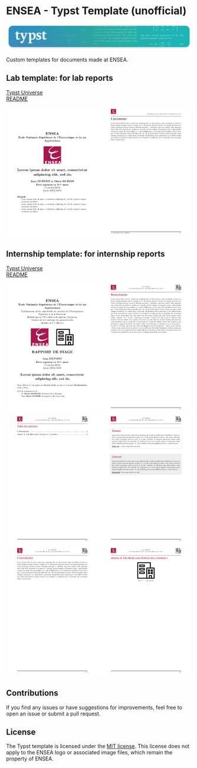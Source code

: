 # ENSEA - Typst Template (unofficial)
<p align="center"> <img src="typst-banner.png"> </p>
  
Custom templates for documents made at ENSEA.

<!-- ## Letter template: for short documents

[README](https://github.com/Dawod-G/ENSEA_Typst-Template/blob/master/src/README-letter.md)

<p align="center">
  <img src="src/thumbnail-letter.png" width="250" />
</p> -->

## Lab template: for lab reports

[Typst Universe](https://typst.app/universe/package/volt-lab-ensea) \
[README](https://github.com/Dawod-G/ENSEA_Typst-Template/blob/main/volt-lab-ensea/0.1.0/README.md)

<p align="center">
  <img src="volt-lab-ensea\0.1.0\thumbnail-lab-1.png" width="250" />
  <img src="volt-lab-ensea\0.1.0\thumbnail-lab-2.png" width="250" />
</p>

## Internship template: for internship reports

[Typst Universe](https://typst.app/universe/package/volt-internship-ensea) \
[README](https://github.com/Dawod-G/ENSEA_Typst-Template/blob/main/volt-internship-ensea/0.1.0/README.md)

<p align="center">
  <img src="volt-internship-ensea\0.1.0\thumbnail-internship-1.png" width="250" />
  <img src="volt-internship-ensea\0.1.0\thumbnail-internship-2.png" width="250" />
  <br/>
  <img src="volt-internship-ensea\0.1.0\thumbnail-internship-3.png" width="250" />
  <img src="volt-internship-ensea\0.1.0\thumbnail-internship-4.png" width="250" />
  <br/>
  <img src="volt-internship-ensea\0.1.0\thumbnail-internship-5.png" width="250" />
  <img src="volt-internship-ensea\0.1.0\thumbnail-internship-6.png" width="250" />
</p>

## Contributions

If you find any issues or have suggestions for improvements, feel free to open an issue or submit a pull request. 

## License

The Typst template is licensed under the [MIT license](https://github.com/Dawod-G/ENSEA_Typst-Template/blob/master/LICENSE.md). This license does not apply to the ENSEA logo or associated image files, which remain the property of ENSEA.
